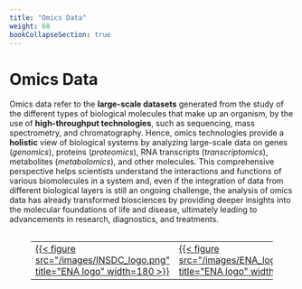 ```yaml
---
title: "Omics Data"
weight: 60
bookCollapseSection: true
---
```


# Omics Data
Omics data refer to the __large-scale datasets__ generated from the study of the
different types of biological molecules that make up an organism, by the use of
__high-throughput technologies__, such as sequencing, mass spectrometry, and
chromatography. Hence, omics technologies provide a __holistic__ view of
biological systems by analyzing large-scale data on genes (_genomics_), proteins
(_proteomics_), RNA transcripts (_transcriptomics_), metabolites
(_metabolomics_), and other molecules. This comprehensive perspective helps
scientists understand the interactions and functions of various biomolecules in
a system and, even if the integration of data from different biological layers
is still an ongoing challenge, the analysis of omics data has already
transformed biosciences by providing deeper insights into the molecular
foundations of life and disease, ultimately leading to advancements in research,
diagnostics, and treatments.

<br>
<div style="text-align: center;">
<table style="border-collapse: collapse; width: 85%; margin: auto; border: 0;">
    <colgroup>
        <col style="width: 300px;">
        <col style="width: 300px;">
    </colgroup>
    <tr>
        <td style="border: 0;">
            <a href="https://feat-fear.github.io/logSpace/docs/omics/INSDC/" target="_self">
                {{< figure src="/images/INSDC_logo.png" title="ENA logo" width=180 >}}
            </a>
        </td>
        <td style="border: 0;">
            <a href="https://feat-fear.github.io/logSpace/docs/omics/ENA/" target="_self">
                {{< figure src="/images/ENA_logo_crop.png" title="ENA logo" width=270 >}}
            </a>
        </td>
    </tr>
    <!-- Add more rows (<tr>) as needed -->
</table>
</div>
<br>
